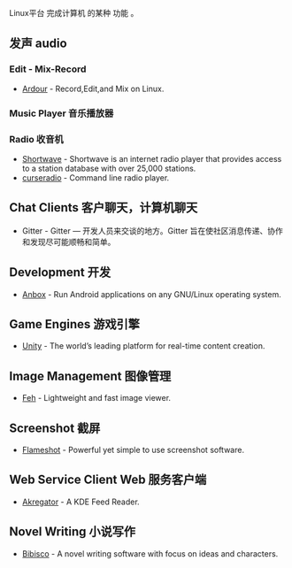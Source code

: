 Linux平台 完成计算机 的某种 功能 。

## 发声 audio

### Edit - Mix-Record 

- [Ardour](https://ardour.org/) - Record,Edit,and Mix on Linux.


### Music Player 音乐播放器
### Radio 收音机

 - [Shortwave](https://apps.gnome.org/app/de.haeckerfelix.Shortwave/) - Shortwave is an internet radio player that provides access to a station database with over 25,000 stations.
-  [curseradio](https://github.com/chronitis/curseradio) - Command line radio player.

## Chat Clients 客户聊天，计算机聊天


- Gitter - Gitter — 开发人员来交谈的地方。Gitter 旨在使社区消息传递、协作和发现尽可能顺畅和简单。

## Development 开发

-  [Anbox](https://anbox.io/) - Run Android applications on any GNU/Linux operating system.

## Game Engines 游戏引擎

- [Unity](https://unity.com/) - The world’s leading platform for real-time content creation.

## Image Management 图像管理

- [Feh](https://feh.finalrewind.org/) - Lightweight and fast image viewer.

## Screenshot 截屏

-  [Flameshot](https://flameshot.org/) - Powerful yet simple to use screenshot software.

## Web Service Client Web 服务客户端

- [Akregator](https://apps.kde.org/akregator/) - A KDE Feed Reader.

## Novel Writing 小说写作

- [Bibisco](http://www.bibisco.com/) - A novel writing software with focus on ideas and characters.